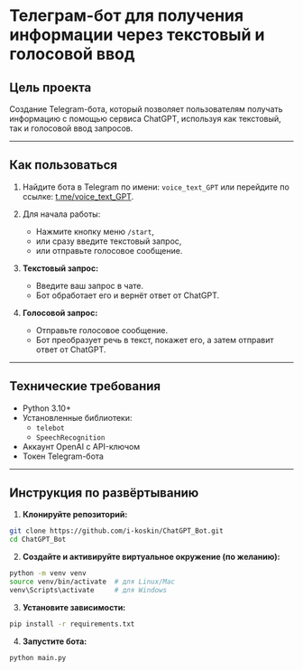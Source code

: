 # Телеграм-бот для получения информации через текстовый и голосовой ввод

## Цель проекта

Создание Telegram-бота, который позволяет пользователям получать информацию с помощью сервиса ChatGPT, используя как текстовый, так и голосовой ввод запросов.

---

## Как пользоваться

1. Найдите бота в Telegram по имени: `voice_text_GPT` или перейдите по ссылке: [t.me/voice_text_GPT](https://t.me/voice_text_GPT).

2. Для начала работы:
   - Нажмите кнопку меню `/start`,
   - или сразу введите текстовый запрос,
   - или отправьте голосовое сообщение.

3. **Текстовый запрос:**
   - Введите ваш запрос в чате.
   - Бот обработает его и вернёт ответ от ChatGPT.

4. **Голосовой запрос:**
   - Отправьте голосовое сообщение.
   - Бот преобразует речь в текст, покажет его, а затем отправит ответ от ChatGPT.

---

## Технические требования

- Python 3.10+
- Установленные библиотеки:
  - `telebot`
  - `SpeechRecognition`
- Аккаунт OpenAI с API-ключом
- Токен Telegram-бота

---

## Инструкция по развёртыванию

1.  **Клонируйте репозиторий:**

   ```bash
   git clone https://github.com/i-koskin/ChatGPT_Bot.git
   cd ChatGPT_Bot
   ```

2.  **Создайте и активируйте виртуальное окружение (по желанию):**

   ```bash
   python -m venv venv
   source venv/bin/activate  # для Linux/Mac
   venv\Scripts\activate     # для Windows
   ```

3.  **Установите зависимости:**

   ```bash
   pip install -r requirements.txt
   ```

4.  **Запустите бота:**

   ```bash
   python main.py
   ```
